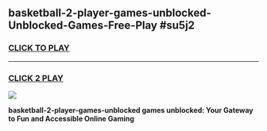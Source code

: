 
## basketball-2-player-games-unblocked-Unblocked-Games-Free-Play #su5j2
<h3>
<a href="https://us.freeplayer.one?title=basketball-2-player-games-unblocked&ref=9M">CLICK TO PLAY</a></h3>
<hr>

<h3>
<a href="https://us.freeplayer.one?title=basketball-2-player-games-unblocked&ref=9M">CLICK 2 PLAY</a>
  
</h3>

<a href="https://us.freeplayer.one?title=basketball-2-player-games-unblocked&ref=9M"><img src="https://clearcache.store/games.png"></a>


**basketball-2-player-games-unblocked games unblocked: Your Gateway to Fun and Accessible Online Gaming**
